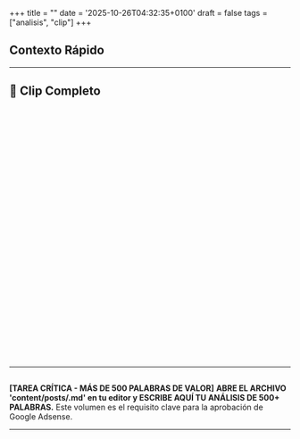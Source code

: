 +++
title = ""
date = '2025-10-26T04:32:35+0100'
draft = false
tags = ["analisis", "clip"]
+++

## Contexto Rápido



---

## 🎥 Clip Completo

<iframe src="" 
    style="width: 100%; height: 450px; border: none;" 
    allow="autoplay; fullscreen" 
    frameborder="0">
</iframe>

---

## 

**[TAREA CRÍTICA - MÁS DE 500 PALABRAS DE VALOR]**
**ABRE EL ARCHIVO 'content/posts/.md' en tu editor y ESCRIBE AQUÍ TU ANÁLISIS DE 500+ PALABRAS.**
Este volumen es el requisito clave para la aprobación de Google Adsense.

---
